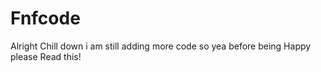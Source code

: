 # Fnfcode

Alright Chill down i am still adding more code so yea before being Happy please Read this!
